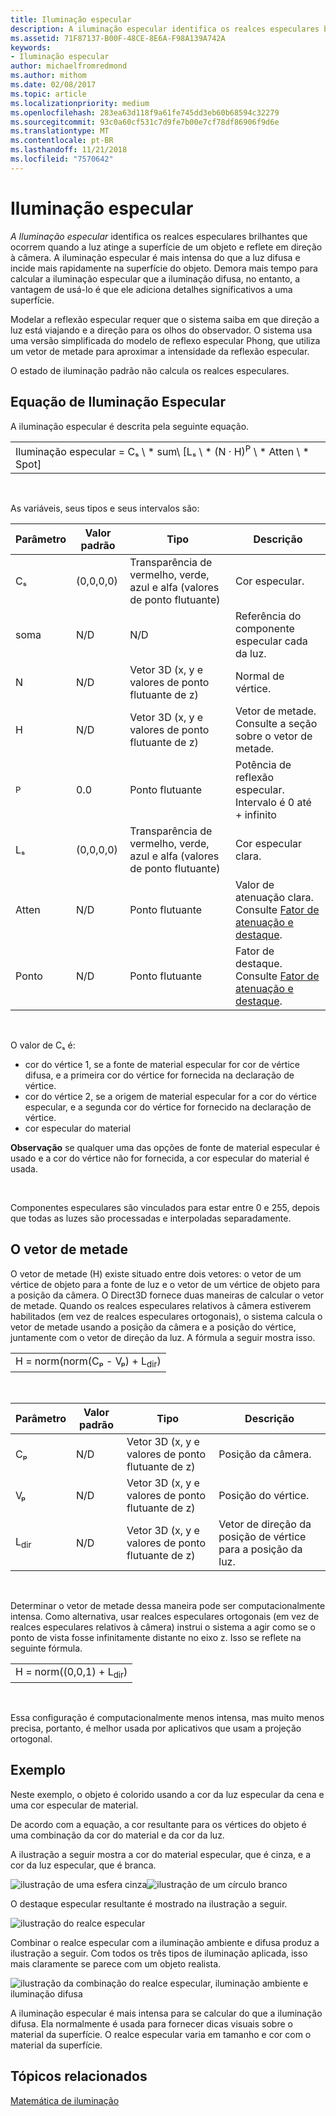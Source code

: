 ```yaml
---
title: Iluminação especular
description: A iluminação especular identifica os realces especulares brilhantes que ocorrem quando a luz atinge uma superfície de objeto e reflete volta em direção da câmera.
ms.assetid: 71F87137-B00F-48CE-8E6A-F98A139A742A
keywords:
- Iluminação especular
author: michaelfromredmond
ms.author: mithom
ms.date: 02/08/2017
ms.topic: article
ms.localizationpriority: medium
ms.openlocfilehash: 283ea63d118f9a61fe745dd3eb60b68594c32279
ms.sourcegitcommit: 93c0a60cf531c7d9fe7b00e7cf78df86906f9d6e
ms.translationtype: MT
ms.contentlocale: pt-BR
ms.lasthandoff: 11/21/2018
ms.locfileid: "7570642"
---
```

# <a name="specular-lighting"></a>Iluminação especular


*A Iluminação especular* identifica os realces especulares brilhantes que ocorrem quando a luz atinge a superfície de um objeto e reflete em direção à câmera. A iluminação especular é mais intensa do que a luz difusa e incide mais rapidamente na superfície do objeto. Demora mais tempo para calcular a iluminação especular que a iluminação difusa, no entanto, a vantagem de usá-lo é que ele adiciona detalhes significativos a uma superfície.

Modelar a reflexão especular requer que o sistema saiba em que direção a luz está viajando e a direção para os olhos do observador. O sistema usa uma versão simplificada do modelo de reflexo especular Phong, que utiliza um vetor de metade para aproximar a intensidade da reflexão especular.

O estado de iluminação padrão não calcula os realces especulares.

## <a name="span-idspecularlightingequationspanspan-idspecularlightingequationspanspan-idspecularlightingequationspanspecular-lighting-equation"></a><span id="Specular_Lighting_Equation"></span><span id="specular_lighting_equation"></span><span id="SPECULAR_LIGHTING_EQUATION"></span>Equação de Iluminação Especular


A iluminação especular é descrita pela seguinte equação.

|                                                                             |
|-----------------------------------------------------------------------------|
| Iluminação especular = Cₛ \ * sum\ [Lₛ \ * (N · H)<sup>P</sup> \ * Atten \ * Spot\] |

 

As variáveis, seus tipos e seus intervalos são:

| Parâmetro    | Valor padrão | Tipo                                                             | Descrição                                                                                            |
|--------------|---------------|------------------------------------------------------------------|--------------------------------------------------------------------------------------------------------|
| Cₛ           | (0,0,0,0)     | Transparência de vermelho, verde, azul e alfa (valores de ponto flutuante) | Cor especular.                                                                                        |
| soma          | N/D           | N/D                                                              | Referência do componente especular cada da luz.                                                          |
| N            | N/D           | Vetor 3D (x, y e valores de ponto flutuante de z)                    | Normal de vértice.                                                                                         |
| H            | N/D           | Vetor 3D (x, y e valores de ponto flutuante de z)                    | Vetor de metade. Consulte a seção sobre o vetor de metade.                                                |
| <sup>P</sup> | 0.0           | Ponto flutuante                                                   | Potência de reflexão especular. Intervalo é 0 até + infinito                                                     |
| Lₛ           | (0,0,0,0)     | Transparência de vermelho, verde, azul e alfa (valores de ponto flutuante) | Cor especular clara.                                                                                  |
| Atten        | N/D           | Ponto flutuante                                                   | Valor de atenuação clara. Consulte [Fator de atenuação e destaque](attenuation-and-spotlight-factor.md). |
| Ponto         | N/D           | Ponto flutuante                                                   | Fator de destaque. Consulte [Fator de atenuação e destaque](attenuation-and-spotlight-factor.md).        |

 

O valor de Cₛ é:

-   cor do vértice 1, se a fonte de material especular for cor de vértice difusa, e a primeira cor do vértice for fornecida na declaração de vértice.
-   cor do vértice 2, se a origem de material especular for a cor do vértice especular, e a segunda cor do vértice for fornecido na declaração de vértice.
-   cor especular do material

**Observação**  se qualquer uma das opções de fonte de material especular é usado e a cor do vértice não for fornecida, a cor especular do material é usada.

 

Componentes especulares são vinculados para estar entre 0 e 255, depois que todas as luzes são processadas e interpoladas separadamente.

## <a name="span-idthehalfwayvectorspanspan-idthehalfwayvectorspanspan-idthehalfwayvectorspanthe-halfway-vector"></a><span id="The_Halfway_Vector"></span><span id="the_halfway_vector"></span><span id="THE_HALFWAY_VECTOR"></span>O vetor de metade


O vetor de metade (H) existe situado entre dois vetores: o vetor de um vértice de objeto para a fonte de luz e o vetor de um vértice de objeto para a posição da câmera. O Direct3D fornece duas maneiras de calcular o vetor de metade. Quando os realces especulares relativos à câmera estiverem habilitados (em vez de realces especulares ortogonais), o sistema calcula o vetor de metade usando a posição da câmera e a posição do vértice, juntamente com o vetor de direção da luz. A fórmula a seguir mostra isso.

|                                           |
|-------------------------------------------|
| H = norm(norm(Cₚ - Vₚ) + L<sub>dir</sub>) |

 

| Parâmetro       | Valor padrão | Tipo                                          | Descrição                                                  |
|-----------------|---------------|-----------------------------------------------|--------------------------------------------------------------|
| Cₚ              | N/D           | Vetor 3D (x, y e valores de ponto flutuante de z) | Posição da câmera.                                             |
| Vₚ              | N/D           | Vetor 3D (x, y e valores de ponto flutuante de z) | Posição do vértice.                                             |
| L<sub>dir</sub> | N/D           | Vetor 3D (x, y e valores de ponto flutuante de z) | Vetor de direção da posição de vértice para a posição da luz. |

 

Determinar o vetor de metade dessa maneira pode ser computacionalmente intensa. Como alternativa, usar realces especulares ortogonais (em vez de realces especulares relativos à câmera) instrui o sistema a agir como se o ponto de vista fosse infinitamente distante no eixo z. Isso se reflete na seguinte fórmula.

|                                     |
|-------------------------------------|
| H = norm((0,0,1) + L<sub>dir</sub>) |

 

Essa configuração é computacionalmente menos intensa, mas muito menos precisa, portanto, é melhor usada por aplicativos que usam a projeção ortogonal.

## <a name="span-idexamplespanspan-idexamplespanspan-idexamplespanexample"></a><span id="Example"></span><span id="example"></span><span id="EXAMPLE"></span>Exemplo


Neste exemplo, o objeto é colorido usando a cor da luz especular da cena e uma cor especular de material.

De acordo com a equação, a cor resultante para os vértices do objeto é uma combinação da cor do material e da cor da luz.

A ilustração a seguir mostra a cor do material especular, que é cinza, e a cor da luz especular, que é branca.

![ilustração de uma esfera cinza](images/amb1.jpg)![ilustração de um círculo branco](images/lightwhite.jpg)

O destaque especular resultante é mostrado na ilustração a seguir.

![ilustração do realce especular](images/lights.jpg)

Combinar o realce especular com a iluminação ambiente e difusa produz a ilustração a seguir. Com todos os três tipos de iluminação aplicada, isso mais claramente se parece com um objeto realista.

![ilustração da combinação do realce especular, iluminação ambiente e iluminação difusa](images/lightads.jpg)

A iluminação especular é mais intensa para se calcular do que a iluminação difusa. Ela normalmente é usada para fornecer dicas visuais sobre o material da superfície. O realce especular varia em tamanho e cor com o material da superfície.

## <a name="span-idrelated-topicsspanrelated-topics"></a><span id="related-topics"></span>Tópicos relacionados


[Matemática de iluminação](mathematics-of-lighting.md)

 

 





